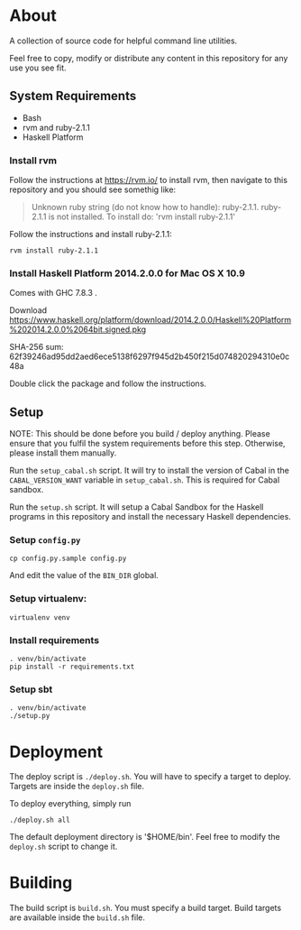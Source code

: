 # About

A collection of source code for helpful command line utilities.

Feel free to copy, modify or distribute any content in this repository
for any use you see fit.

## System Requirements

* Bash
* rvm and ruby-2.1.1
* Haskell Platform

### Install rvm

Follow the instructions at https://rvm.io/ to install rvm, then navigate to
this repository and you should see somethig like:

> Unknown ruby string (do not know how to handle): ruby-2.1.1.
> ruby-2.1.1 is not installed.
> To install do: 'rvm install ruby-2.1.1'

Follow the instructions and install ruby-2.1.1:

    rvm install ruby-2.1.1

### Install Haskell Platform 2014.2.0.0 for Mac OS X 10.9

Comes with GHC 7.8.3 .

Download https://www.haskell.org/platform/download/2014.2.0.0/Haskell%20Platform%202014.2.0.0%2064bit.signed.pkg

SHA-256 sum: 62f39246ad95dd2aed6ece5138f6297f945d2b450f215d074820294310e0c48a

Double click the package and follow the instructions.

## Setup

NOTE: This should be done before you build / deploy anything.
Please ensure that you fulfil the system requirements before this step.
Otherwise, please install them manually.

Run the `setup_cabal.sh` script. It will try to install the version of
Cabal in the `CABAL_VERSION_WANT` variable in `setup_cabal.sh`.
This is required for Cabal sandbox.

Run the `setup.sh` script. It will setup a Cabal Sandbox for the Haskell
programs in this repository and install the necessary Haskell dependencies.

### Setup `config.py`

    cp config.py.sample config.py

And edit the value of the `BIN_DIR` global.

### Setup virtualenv:

    virtualenv venv

### Install requirements

    . venv/bin/activate
    pip install -r requirements.txt

### Setup sbt

    . venv/bin/activate
    ./setup.py

# Deployment

The deploy script is `./deploy.sh`. You will have to specify a target to deploy.
Targets are inside the `deploy.sh` file.

To deploy everything, simply run

    ./deploy.sh all

The default deployment directory is '$HOME/bin'. Feel free to modify the
`deploy.sh` script to change it.

# Building

The build script is `build.sh`. You must specify a build target. Build targets
are available inside the `build.sh` file.
